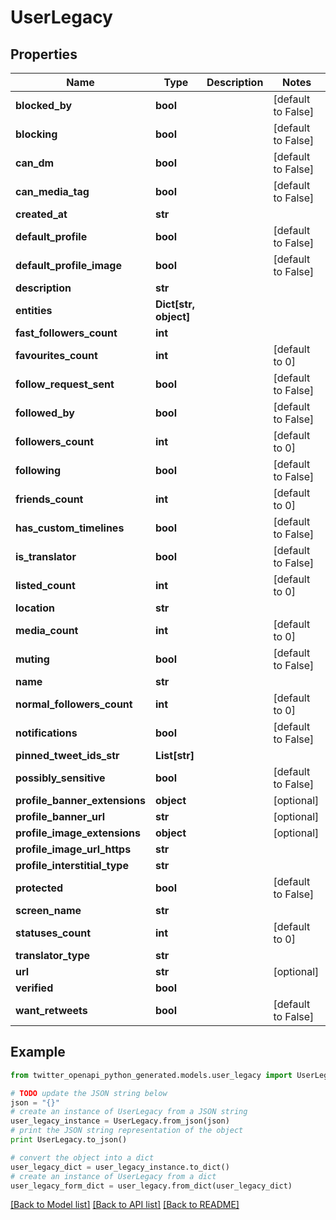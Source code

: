 # UserLegacy


## Properties
Name | Type | Description | Notes
------------ | ------------- | ------------- | -------------
**blocked_by** | **bool** |  | [default to False]
**blocking** | **bool** |  | [default to False]
**can_dm** | **bool** |  | [default to False]
**can_media_tag** | **bool** |  | [default to False]
**created_at** | **str** |  | 
**default_profile** | **bool** |  | [default to False]
**default_profile_image** | **bool** |  | [default to False]
**description** | **str** |  | 
**entities** | **Dict[str, object]** |  | 
**fast_followers_count** | **int** |  | 
**favourites_count** | **int** |  | [default to 0]
**follow_request_sent** | **bool** |  | [default to False]
**followed_by** | **bool** |  | [default to False]
**followers_count** | **int** |  | [default to 0]
**following** | **bool** |  | [default to False]
**friends_count** | **int** |  | [default to 0]
**has_custom_timelines** | **bool** |  | [default to False]
**is_translator** | **bool** |  | [default to False]
**listed_count** | **int** |  | [default to 0]
**location** | **str** |  | 
**media_count** | **int** |  | [default to 0]
**muting** | **bool** |  | [default to False]
**name** | **str** |  | 
**normal_followers_count** | **int** |  | [default to 0]
**notifications** | **bool** |  | [default to False]
**pinned_tweet_ids_str** | **List[str]** |  | 
**possibly_sensitive** | **bool** |  | [default to False]
**profile_banner_extensions** | **object** |  | [optional] 
**profile_banner_url** | **str** |  | [optional] 
**profile_image_extensions** | **object** |  | [optional] 
**profile_image_url_https** | **str** |  | 
**profile_interstitial_type** | **str** |  | 
**protected** | **bool** |  | [default to False]
**screen_name** | **str** |  | 
**statuses_count** | **int** |  | [default to 0]
**translator_type** | **str** |  | 
**url** | **str** |  | [optional] 
**verified** | **bool** |  | 
**want_retweets** | **bool** |  | [default to False]

## Example

```python
from twitter_openapi_python_generated.models.user_legacy import UserLegacy

# TODO update the JSON string below
json = "{}"
# create an instance of UserLegacy from a JSON string
user_legacy_instance = UserLegacy.from_json(json)
# print the JSON string representation of the object
print UserLegacy.to_json()

# convert the object into a dict
user_legacy_dict = user_legacy_instance.to_dict()
# create an instance of UserLegacy from a dict
user_legacy_form_dict = user_legacy.from_dict(user_legacy_dict)
```
[[Back to Model list]](../README.md#documentation-for-models) [[Back to API list]](../README.md#documentation-for-api-endpoints) [[Back to README]](../README.md)


